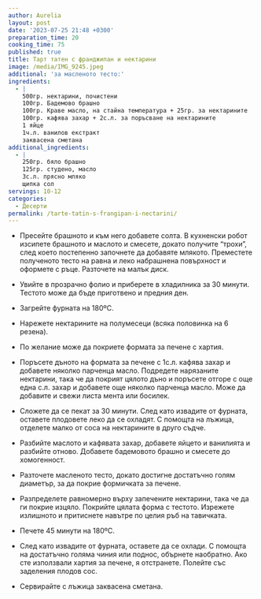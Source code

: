 ```yaml
---
author: Aurelia
layout: post
date: '2023-07-25 21:48 +0300'
preparation_time: 20
cooking_time: 75
published: true
title: Тарт татен с франджипан и нектарини
image: /media/IMG_9245.jpeg
additional: 'за масленото тесто:'
ingredients:
  - |
    500гр. нектарини, почистени
    100гр. Бадемово брашно
    100гр. Краве масло, на стайна температура + 25гр. за нектарините
    100гр. кафява захар + 2с.л. за поръсване на нектарините
    1 яйце
    1ч.л. ванилов екстракт
    заквасена сметана
additional_ingredients:
  - |
    250гр. бяло брашно
    125гр. студено, масло 
    3с.л. прясно мляко
    щипка сол
servings: 10-12
categories:
  - Десерти
permalink: /tarte-tatin-s-frangipan-i-nectarini/
---
```

- Пресейте брашното и към него добавете солта. В кухненски робот изсипете брашното и маслото и смесете, докато получите “трохи”, след което постепенно започнете да добавяте млякото. Преместете полученото тесто на равна и леко набрашнена повърхност и оформете с ръце. Разточете на малък диск.
- Увийте в прозрачно фолио и приберете в хладилника за 30 минути. Тестото може да бъде приготвено и предния ден.

- Загрейте фурната на 180ºС.
- Нарежете нектарините на полумесеци (всяка половинка на 6 резена). 
- По желание може да покриете формата за печене с хартия. 
- Поръсете дъното на формата за печене с 1с.л. кафява захар и добавете няколко парченца масло. Подредете нарязаните нектарини, така че да покрият цялото дъно и поръсете отгоре с още една с.л. захар и добавете още няколко парченца масло. Може да добавите и свежи листа мента или босилек.
- Сложете да се пекат за 30 минути. След като извадите от фурната, оставете плодовете леко да се охладят. С помощта на лъжица, отделете малко от соса на нектарините в друго съдче.

- Разбийте маслото и кафявата захар, добавете яйцето и ванилията и разбийте отново. Добавете бадемовото брашно и смесете до хомогенност. 

- Разточете масленото тесто, докато достигне достатъчно голям диаметър, за да покрие формичката за печене.

- Разпределете равномерно върху запечените нектарини, така че да ги покрие изцяло. Покрийте цялата форма с тестото. Изрежете излишното и притиснете навътре по целия ръб на тавичката.

- Печете 45 минути на 180ºС.
- След като извадите от фурната, оставете да се охлади. С помощта на достатъчно голяма чиния или поднос, обърнете наобратно. Ако сте използвали хартия за печене, я отстранете. Полейте със заделения плодов сос.
- Сервирайте с лъжица заквасена сметана.
